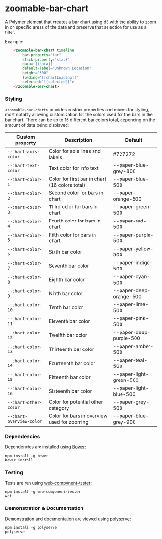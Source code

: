 # zoomable-bar-chart
A Polymer element that creates a bar chart using d3 with the ability to zoom in on specific areas of the data and preserve
that selection for use as a filter.

Example:
```html
    <zoomable-bar-chart timeline
        bar-property="bar"
        stack-property="stack"
        data="[[data]]"
        default-label="Unknown Location"
        height="300"
        loading="[[chartLoading]]"
        selected="[[selected]]">
    </zoomable-bar-chart>
```

### Styling
`<zoomable-bar-chart>` provides custom properties and mixins for styling, most notably allowing customization
for the colors used for the bars in the bar chart. There can be up to 16 different bar colors total, depending
on the amount of data being displayed:

Custom property          | Description                                    | Default
-------------------------|------------------------------------------------|-------------------------
`--chart-axis-color`     | Color for axis lines and labels                | #727272
`--chart-text-color`     | Text color for info text                       | --paper-blue-grey-800
`--chart-color-1`        | Color for first bar in chart (16 colors total) | --paper-blue-500
`--chart-color-2`        | Second color for bars in chart                 | --paper-orange-500
`--chart-color-3`        | Third color for bars in chart                  | --paper-green-500
`--chart-color-4`        | Fourth color for bars in chart                 | --paper-red-500
`--chart-color-5`        | Fifth color for bars in chart                  | --paper-purple-500
`--chart-color-6`        | Sixth bar color                                | --paper-yellow-500
`--chart-color-7`        | Seventh bar color                              | --paper-indigo-500
`--chart-color-8`        | Eighth bar color                               | --paper-cyan-500
`--chart-color-9`        | Ninth bar color                                | --paper-deep-orange-500
`--chart-color-10`       | Tenth bar color                                | --paper-lime-500
`--chart-color-11`       | Eleventh bar color                             | --paper-pink-500
`--chart-color-12`       | Twelfth bar color                              | --paper-deep-purple-500
`--chart-color-13`       | Thirteenth bar color                           | --paper-amber-500
`--chart-color-14`       | Fourteenth bar color                           | --paper-teal-500
`--chart-color-15`       | Fifteenth bar color                            | --paper-light-green-500
`--chart-color-16`       | Sixteenth bar color                            | --paper-light-blue-500
`--chart-other-color`    | Color for potential other category             | --paper-grey-500
`--chart-overview-color` | Color for bars in overview used for zooming    | --paper-blue-grey-900

### Dependencies

Dependencies are installed using [Bower](http://bower.io/):

    npm install -g bower
    bower install

### Testing

Tests are run using [web-component-tester](https://github.com/Polymer/web-component-tester):

    npm install -g web-component-tester
    wct

### Demonstration & Documentation

Demonstration and documentation are viewed using [polyserve](https://github.com/PolymerLabs/polyserve):

    npm install -g polyserve
    polyserve
